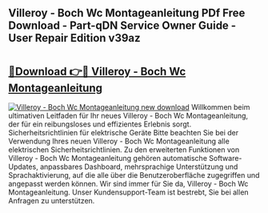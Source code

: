 ## Villeroy - Boch Wc Montageanleitung PDf Free Download - Part-qDN Service Owner Guide - User Repair Edition v39az

# <h2><a href="http://df7k0wf.blite.top/?on=Villeroy+-+Boch+Wc+Montageanleitung">🔗Download 👉🔴 Villeroy - Boch Wc Montageanleitung</a></h2>

[![Villeroy - Boch Wc Montageanleitung new download](https://i.imgur.com/lujVjoI.png)](http://df7k0wf.blite.top/?on=Villeroy+-+Boch+Wc+Montageanleitung)
Willkommen beim ultimativen Leitfaden für Ihr neues Villeroy - Boch Wc Montageanleitung, der für ein reibungsloses und effizientes Erlebnis sorgt. Sicherheitsrichtlinien für elektrische Geräte Bitte beachten Sie bei der Verwendung Ihres neuen Villeroy - Boch Wc Montageanleitung alle elektrischen Sicherheitsrichtlinien. Zu den erweiterten Funktionen von Villeroy - Boch Wc Montageanleitung gehören automatische Software-Updates, anpassbares Dashboard, mehrsprachige Unterstützung und Sprachaktivierung, auf die alle über die Benutzeroberfläche zugegriffen und angepasst werden können. Wir sind immer für Sie da, Villeroy - Boch Wc Montageanleitung. Unser Kundensupport-Team ist bestrebt, Sie bei allen Anfragen zu unterstützen.
